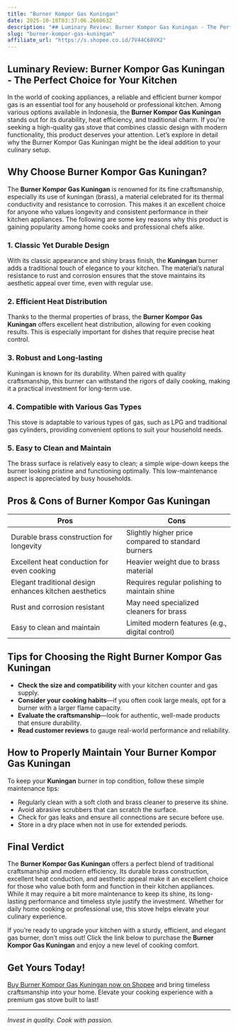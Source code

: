 ```yaml
---
title: "Burner Kompor Gas Kuningan"
date: 2025-10-18T03:37:06.266063Z
description: "## Luminary Review: Burner Kompor Gas Kuningan - The Perfect Choice for Your Kitchen  ..."
slug: "burner-kompor-gas-kuningan"
affiliate_url: "https://s.shopee.co.id/7V44C68VX2"
---
```

## Luminary Review: Burner Kompor Gas Kuningan - The Perfect Choice for Your Kitchen  

In the world of cooking appliances, a reliable and efficient burner kompor gas is an essential tool for any household or professional kitchen. Among various options available in Indonesia, the **Burner Kompor Gas Kuningan** stands out for its durability, heat efficiency, and traditional charm. If you're seeking a high-quality gas stove that combines classic design with modern functionality, this product deserves your attention. Let’s explore in detail why the Burner Kompor Gas Kuningan might be the ideal addition to your culinary setup.  

## Why Choose Burner Kompor Gas Kuningan?  

The **Burner Kompor Gas Kuningan** is renowned for its fine craftsmanship, especially its use of kuningan (brass), a material celebrated for its thermal conductivity and resistance to corrosion. This makes it an excellent choice for anyone who values longevity and consistent performance in their kitchen appliances. The following are some key reasons why this product is gaining popularity among home cooks and professional chefs alike.  

### 1. Classic Yet Durable Design  

With its classic appearance and shiny brass finish, the **Kuningan** burner adds a traditional touch of elegance to your kitchen. The material’s natural resistance to rust and corrosion ensures that the stove maintains its aesthetic appeal over time, even with regular use.  

### 2. Efficient Heat Distribution  

Thanks to the thermal properties of brass, the **Burner Kompor Gas Kuningan** offers excellent heat distribution, allowing for even cooking results. This is especially important for dishes that require precise heat control.  

### 3. Robust and Long-lasting  

Kuningan is known for its durability. When paired with quality craftsmanship, this burner can withstand the rigors of daily cooking, making it a practical investment for long-term use.  

### 4. Compatible with Various Gas Types  

This stove is adaptable to various types of gas, such as LPG and traditional gas cylinders, providing convenient options to suit your household needs.  

### 5. Easy to Clean and Maintain  

The brass surface is relatively easy to clean; a simple wipe-down keeps the burner looking pristine and functioning optimally. This low-maintenance aspect is appreciated by busy households.  

## Pros & Cons of Burner Kompor Gas Kuningan  

| **Pros**                      | **Cons**                            |  
|------------------------------|----------------------------------|  
| Durable brass construction for longevity | Slightly higher price compared to standard burners |  
| Excellent heat conduction for even cooking | Heavier weight due to brass material |  
| Elegant traditional design enhances kitchen aesthetics | Requires regular polishing to maintain shine |  
| Rust and corrosion resistant | May need specialized cleaners for brass |  
| Easy to clean and maintain | Limited modern features (e.g., digital control) |  

## Tips for Choosing the Right Burner Kompor Gas Kuningan  

- **Check the size and compatibility** with your kitchen counter and gas supply.  
- **Consider your cooking habits**—if you often cook large meals, opt for a burner with a larger flame capacity.  
- **Evaluate the craftsmanship**—look for authentic, well-made products that ensure durability.  
- **Read customer reviews** to gauge real-world performance and reliability.  

## How to Properly Maintain Your Burner Kompor Gas Kuningan  

To keep your **Kuningan** burner in top condition, follow these simple maintenance tips:  

- Regularly clean with a soft cloth and brass cleaner to preserve its shine.  
- Avoid abrasive scrubbers that can scratch the surface.  
- Check for gas leaks and ensure all connections are secure before use.  
- Store in a dry place when not in use for extended periods.  

## Final Verdict  

The **Burner Kompor Gas Kuningan** offers a perfect blend of traditional craftsmanship and modern efficiency. Its durable brass construction, excellent heat conduction, and aesthetic appeal make it an excellent choice for those who value both form and function in their kitchen appliances. While it may require a bit more maintenance to keep its shine, its long-lasting performance and timeless style justify the investment. Whether for daily home cooking or professional use, this stove helps elevate your culinary experience.  

If you’re ready to upgrade your kitchen with a sturdy, efficient, and elegant gas burner, don’t miss out! Click the link below to purchase the **Burner Kompor Gas Kuningan** and enjoy a new level of cooking comfort.  

## Get Yours Today!  

[Buy Burner Kompor Gas Kuningan now on Shopee](https://s.shopee.co.id/7V44C68VX2) and bring timeless craftsmanship into your home. Elevate your cooking experience with a premium gas stove built to last!  

---

*Invest in quality. Cook with passion.*